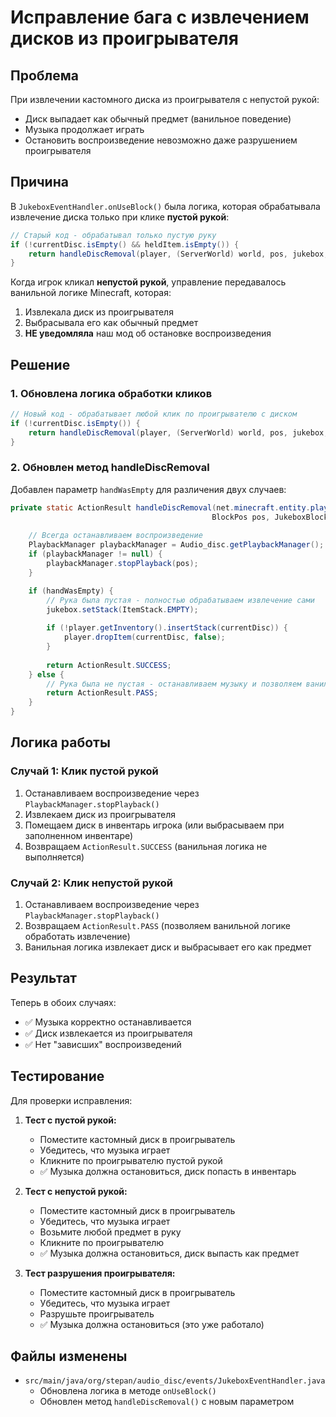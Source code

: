 # Исправление бага с извлечением дисков из проигрывателя

## Проблема

При извлечении кастомного диска из проигрывателя с непустой рукой:
- Диск выпадает как обычный предмет (ванильное поведение)
- Музыка продолжает играть
- Остановить воспроизведение невозможно даже разрушением проигрывателя

## Причина

В `JukeboxEventHandler.onUseBlock()` была логика, которая обрабатывала извлечение диска только при клике **пустой рукой**:

```java
// Старый код - обрабатывал только пустую руку
if (!currentDisc.isEmpty() && heldItem.isEmpty()) {
    return handleDiscRemoval(player, (ServerWorld) world, pos, jukebox, currentDisc);
}
```

Когда игрок кликал **непустой рукой**, управление передавалось ванильной логике Minecraft, которая:
1. Извлекала диск из проигрывателя
2. Выбрасывала его как обычный предмет
3. **НЕ уведомляла** наш мод об остановке воспроизведения

## Решение

### 1. Обновлена логика обработки кликов

```java
// Новый код - обрабатывает любой клик по проигрывателю с диском
if (!currentDisc.isEmpty()) {
    return handleDiscRemoval(player, (ServerWorld) world, pos, jukebox, currentDisc, heldItem.isEmpty());
}
```

### 2. Обновлен метод handleDiscRemoval

Добавлен параметр `handWasEmpty` для различения двух случаев:

```java
private static ActionResult handleDiscRemoval(net.minecraft.entity.player.PlayerEntity player, ServerWorld world,
                                             BlockPos pos, JukeboxBlockEntity jukebox, ItemStack currentDisc, boolean handWasEmpty) {
    
    // Всегда останавливаем воспроизведение
    PlaybackManager playbackManager = Audio_disc.getPlaybackManager();
    if (playbackManager != null) {
        playbackManager.stopPlayback(pos);
    }

    if (handWasEmpty) {
        // Рука была пустая - полностью обрабатываем извлечение сами
        jukebox.setStack(ItemStack.EMPTY);
        
        if (!player.getInventory().insertStack(currentDisc)) {
            player.dropItem(currentDisc, false);
        }
        
        return ActionResult.SUCCESS;
    } else {
        // Рука была не пустая - останавливаем музыку и позволяем ванили обработать извлечение
        return ActionResult.PASS;
    }
}
```

## Логика работы

### Случай 1: Клик пустой рукой
1. Останавливаем воспроизведение через `PlaybackManager.stopPlayback()`
2. Извлекаем диск из проигрывателя
3. Помещаем диск в инвентарь игрока (или выбрасываем при заполненном инвентаре)
4. Возвращаем `ActionResult.SUCCESS` (ванильная логика не выполняется)

### Случай 2: Клик непустой рукой
1. Останавливаем воспроизведение через `PlaybackManager.stopPlayback()`
2. Возвращаем `ActionResult.PASS` (позволяем ванильной логике обработать извлечение)
3. Ванильная логика извлекает диск и выбрасывает его как предмет

## Результат

Теперь в обоих случаях:
- ✅ Музыка корректно останавливается
- ✅ Диск извлекается из проигрывателя
- ✅ Нет "зависших" воспроизведений

## Тестирование

Для проверки исправления:

1. **Тест с пустой рукой:**
   - Поместите кастомный диск в проигрыватель
   - Убедитесь, что музыка играет
   - Кликните по проигрывателю пустой рукой
   - ✅ Музыка должна остановиться, диск попасть в инвентарь

2. **Тест с непустой рукой:**
   - Поместите кастомный диск в проигрыватель
   - Убедитесь, что музыка играет
   - Возьмите любой предмет в руку
   - Кликните по проигрывателю
   - ✅ Музыка должна остановиться, диск выпасть как предмет

3. **Тест разрушения проигрывателя:**
   - Поместите кастомный диск в проигрыватель
   - Убедитесь, что музыка играет
   - Разрушьте проигрыватель
   - ✅ Музыка должна остановиться (это уже работало)

## Файлы изменены

- `src/main/java/org/stepan/audio_disc/events/JukeboxEventHandler.java`
  - Обновлена логика в методе `onUseBlock()`
  - Обновлен метод `handleDiscRemoval()` с новым параметром